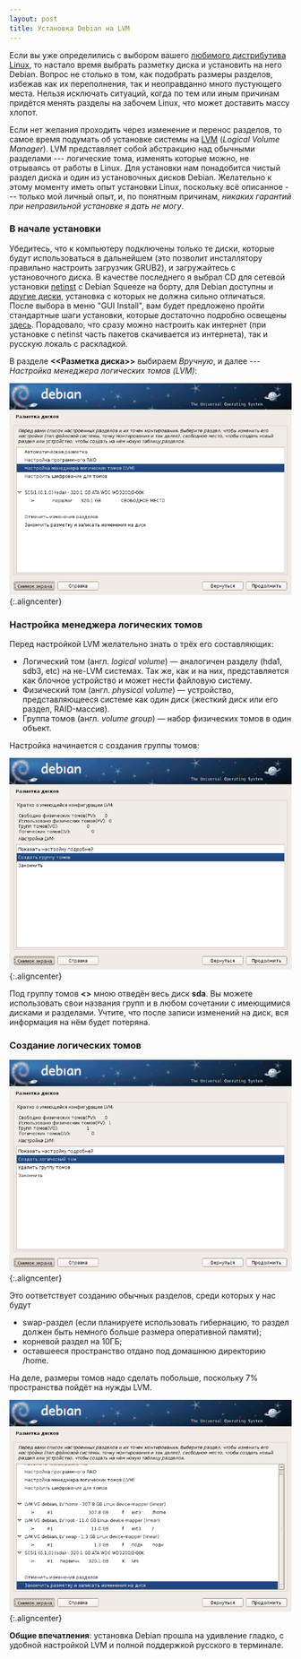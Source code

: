 ```yaml
---
layout: post
title: Установка Debian на LVM
---
```


Если вы уже определились с выбором вашего
[любимого дистрибутива Linux](http://www.debian.org/), то настало
время выбрать разметку диска и установить на него Debian. Вопрос не
столько в том, как подобрать размеры разделов, избежав как их
переполнения, так и неоправданно много пустующего места. Нельзя
исключать ситуаций, когда по тем или иным причинам придётся менять
разделы на забочем Linux, что может доставить массу хлопот.

Если нет желания проходить через изменение и перенос разделов, то
самое время подумать об установке системы на
[LVM](http://ru.wikipedia.org/wiki/LVM) (*Logical Volume
Manager*). LVM представляет собой абстракцию над обычными разделами
--- логические тома, изменять которые можно, не отрываясь от работы в
Linux. Для установки нам понадобится чистый раздел диска и один из
установочных дисков Debian. Желательно к этому моменту иметь опыт
установки Linux, поскольку всё описанное --- только мой личный опыт,
и, по понятным причинам, *никаких гарантий при неправильной установке
я дать не могу*.

### В начале установки

Убедитесь, что к компьютеру подключены только те диски, которые будут
использоваться в дальнейшем (это позволит инсталлятору правильно
настроить загрузчик GRUB2), и загружайтесь с установочного диска. В
качестве последнего я выбрал CD для сетевой установки
[netinst](http://www.debian.org/CD/netinst/) с Debian Squeeze на
борту, для Debian доступны и [другие диски](http://www.debian.org/CD),
установка с которых не должна сильно отличаться. После выбора в меню
"GUI Install", вам будет предложено пройти стандартные шаги установки,
которые достаточно подробно освещены
[здесь](http://mydebianblog.blogspot.com/2006/08/in-true-debian-way.html). Порадовало,
что сразу можно настроить как интернет (при установке с netinst часть
пакетов скачивается из интернета), так и русскую локаль с раскладкой.

В разделе **<<Разметка диска>>** выбираем *Вручную*, и далее ---
*Настройка менеджера логических томов (LVM)*:

![](/images/others/partman_choose_partition_0.png){:.aligncenter}

### Настройка менеджера логических томов

Перед настройкой LVM желательно знать о трёх его составляющих:

* Логический том (англ. *logical volume*) — аналогичен разделу (hda1,
sdb3, etc) на не-LVM системах. Так же, как и на них, представляется
как блочное устройство и может нести файловую систему.
* Физический том (англ. *physical volume*) — устройство,
представляющееся системе как один диск (жесткий диск или его раздел,
RAID-массив).
* Группа томов (англ. *volume group*) — набор физических томов в один
объект.

Настройка начинается с создания группы томов:

![](/images/others/partman-lvm_mainmenu_0.png){:.aligncenter}

Под группу томов **<<debian>>** мною отведён весь диск **sda**. Вы
можете использовать свои названия групп и в любом сочетании с
имеющимися дисками и разделами. Учтите, что после записи изменений на
диск, вся информация на нём будет потеряна.

### Создание логических томов

![](/images/others/partman-lvm_mainmenu_1.png){:.aligncenter}

Это оответствует созданию обычных разделов, среди которых у нас будут

* swap-раздел (если планируете использовать гибернацию, то раздел
должен быть немного больше размера оперативной памяти);
* корневой раздел на 10ГБ;
* оставшееся пространство отдано под домашнюю директорию /home.

На деле, размеры томов надо сделать побольше, поскольку 7%
пространства пойдёт на нужды LVM.

![](/images/others/partman_choose_partition_1.png){:.aligncenter}

  


**Общие впечатления**: установка Debian прошла на удивление гладко, с
удобной настройкой LVM и полной поддержкой русского в терминале.
